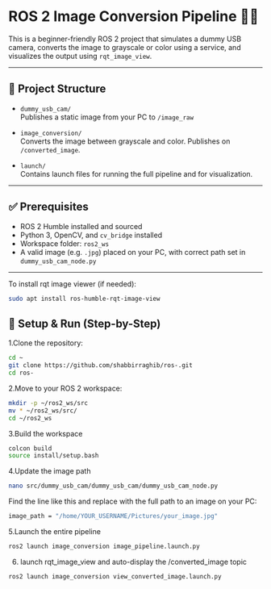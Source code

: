 # ROS 2 Image Conversion Pipeline 🎥🌀

This is a beginner-friendly ROS 2 project that simulates a dummy USB camera, converts the image to grayscale or color using a service, and visualizes the output using `rqt_image_view`.

---

## 📁 Project Structure

- `dummy_usb_cam/`  
  Publishes a static image from your PC to `/image_raw`

- `image_conversion/`  
  Converts the image between grayscale and color. Publishes on `/converted_image`.

- `launch/`  
  Contains launch files for running the full pipeline and for visualization.

---

## ✅ Prerequisites

- ROS 2 Humble installed and sourced
- Python 3, OpenCV, and `cv_bridge` installed
- Workspace folder: `ros2_ws`
- A valid image (e.g. `.jpg`) placed on your PC, with correct path set in `dummy_usb_cam_node.py`

---
To install rqt image viewer (if needed):

```bash
sudo apt install ros-humble-rqt-image-view
```


## 🔧 Setup & Run (Step-by-Step)

1.Clone the repository:
```bash
cd ~
git clone https://github.com/shabbirraghib/ros-.git
cd ros-
```

2.Move to your ROS 2 workspace:
```bash
mkdir -p ~/ros2_ws/src
mv * ~/ros2_ws/src/
cd ~/ros2_ws
```

3.Build the workspace
```bash
colcon build
source install/setup.bash
```

4.Update the image path
```bash
nano src/dummy_usb_cam/dummy_usb_cam/dummy_usb_cam_node.py
```

  Find the line like this and replace with the full path to an image on your PC:
```bash
image_path = "/home/YOUR_USERNAME/Pictures/your_image.jpg"
```
  
5.Launch the entire pipeline  
```bash
ros2 launch image_conversion image_pipeline.launch.py
```
6. launch rqt_image_view and auto-display the /converted_image topic   
```bash
ros2 launch image_conversion view_converted_image.launch.py
```

